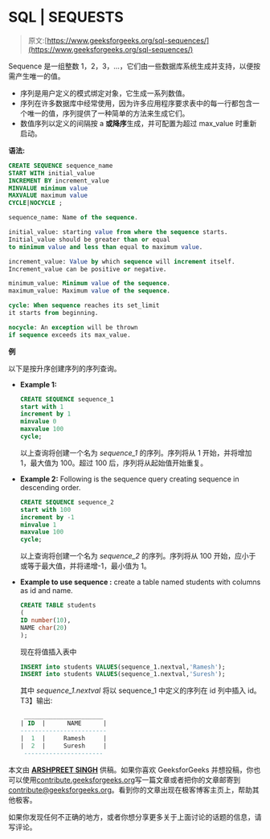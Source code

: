 # SQL | SEQUESTS

> 原文:[https://www.geeksforgeeks.org/sql-sequences/](https://www.geeksforgeeks.org/sql-sequences/)

Sequence 是一组整数 1，2，3，…，它们由一些数据库系统生成并支持，以便按需产生唯一的值。

*   序列是用户定义的模式绑定对象，它生成一系列数值。
*   序列在许多数据库中经常使用，因为许多应用程序要求表中的每一行都包含一个唯一的值，序列提供了一种简单的方法来生成它们。
*   数值序列以定义的间隔按 a **或降序**生成，并可配置为超过 max_value 时重新启动。

**语法:**

```sql
CREATE SEQUENCE sequence_name
START WITH initial_value
INCREMENT BY increment_value
MINVALUE minimum value
MAXVALUE maximum value
CYCLE|NOCYCLE ;

sequence_name: Name of the sequence.

initial_value: starting value from where the sequence starts. 
Initial_value should be greater than or equal 
to minimum value and less than equal to maximum value.

increment_value: Value by which sequence will increment itself. 
Increment_value can be positive or negative.

minimum_value: Minimum value of the sequence.
maximum_value: Maximum value of the sequence.

cycle: When sequence reaches its set_limit 
it starts from beginning.

nocycle: An exception will be thrown 
if sequence exceeds its max_value.

```

**例**

以下是按升序创建序列的序列查询。

*   **Example 1:**

    ```sql
    CREATE SEQUENCE sequence_1
    start with 1
    increment by 1
    minvalue 0
    maxvalue 100
    cycle;

    ```

    以上查询将创建一个名为 *sequence_1* 的序列。序列将从 1 开始，并将增加 1，最大值为 100。超过 100 后，序列将从起始值开始重复。

*   **Example 2:**
    Following is the sequence query creating sequence in descending order.

    ```sql
    CREATE SEQUENCE sequence_2
    start with 100
    increment by -1
    minvalue 1
    maxvalue 100
    cycle;

    ```

    以上查询将创建一个名为 *sequence_2* 的序列。序列将从 100 开始，应小于或等于最大值，并将递增-1，最小值为 1。

*   **Example to use sequence :** create a table named students with columns as id and name.

    ```sql
    CREATE TABLE students
    ( 
    ID number(10),
    NAME char(20)
    );

    ```

    现在将值插入表中

    ```sql
    INSERT into students VALUES(sequence_1.nextval,'Ramesh');
    INSERT into students VALUES(sequence_1.nextval,'Suresh');

    ```

    其中 *sequence_1.nextval* 将以 sequence_1 中定义的序列在 id 列中插入 id。
    T3】输出:

    ```sql
     ______________________
    | ID  |      NAME      |
    ------------------------
    |  1  |     Ramesh     |
    |  2  |     Suresh     |            
     ----------------------

    ```

本文由 **[ARSHPREET SINGH](https://github.com/Arshpreet1997)** 供稿。如果你喜欢 GeeksforGeeks 并想投稿，你也可以使用[contribute.geeksforgeeks.org](http://www.contribute.geeksforgeeks.org)写一篇文章或者把你的文章邮寄到 contribute@geeksforgeeks.org。看到你的文章出现在极客博客主页上，帮助其他极客。

如果你发现任何不正确的地方，或者你想分享更多关于上面讨论的话题的信息，请写评论。